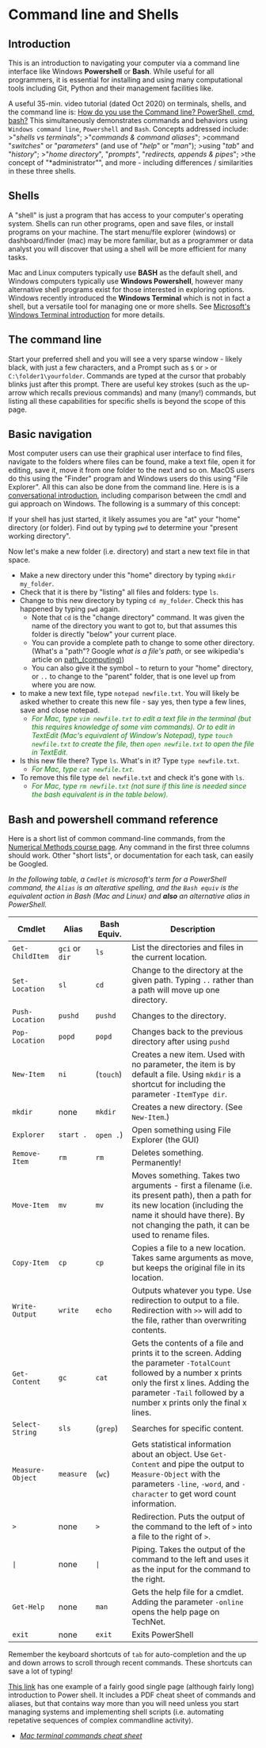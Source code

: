 # Command line and Shells

## Introduction

This is an introduction to navigating your computer via a command line interface like Windows **Powershell** or **Bash**. While useful for all programmers, it is essential for installing and using many computational tools including Git, Python and their management facilities like.

A useful 35-min. video tutorial (dated Oct 2020) on terminals, shells, and the command line is: [How do you use the Command line? PowerShell, cmd, bash?](https://www.youtube.com/watch?v=QKBcHuA3VJE) This simultaneously demonstrates commands and behaviors using `Windows command line`, `Powershell` and `Bash`. Concepts addressed include: >"*shells vs terminals*"; >"*commands & command aliases*"; >command "*switches*" or "*parameters*" (and use of "*help*" or "*man*"); >using "*tab*" and "*history*"; >"*home directory*", "*prompts*", "*redirects, appends & pipes*"; >the concept of "*administrator"", and more - including differences / similarities in these three shells.

## Shells

A "shell" is just a program that has access to your computer's operating system. Shells can run other programs, open and save files, or install programs on your machine. The start menu/file explorer (windows) or dashboard/finder (mac) may be more familiar, but as a programmer or data analyst you will discover that using a shell will be more efficient for many tasks.

Mac and Linux computers typically use **BASH** as the default shell, and Windows computers typically use **Windows Powershell**, however many alternative shell programs exist for those interested in exploring options. Windows recently introduced the **Windows Terminal** which is not in fact a shell, but a versatile tool for managing one or more shells. See [Microsoft's Windows Terminal introduction](https://docs.microsoft.com/en-us/windows/terminal/) for more details.

## The command line

Start your preferred shell and you will see a very sparse window - likely black, with just a few characters, and a Prompt such as `$` or `>` or `C:\folder1\yourfolder`. Commands are typed at the cursor that probably blinks just after this prompt. There are useful key strokes (such as the up-arrow which recalls previous commands) and many (many!) commands, but listing all these capabilities for specific shells is beyond the scope of this page.

## Basic navigation

Most computer users can use their graphical user interface to find files, navigate to the folders where files can be found, make a text file, open it for editing, save it, move it from one folder to the next and so on. MacOS users do this using the "Finder" program and Windows users do this using "File Explorer". All this can also be done from the command line. Here is is a [conversational introduction](https://github.com/AndrewLoeppky/crash_course/blob/master/coding_crash_course.md), including comparison between the cmdl and gui approach on Windows. The following is a summary of this concept:

If your shell has just started, it likely assumes you are "at" your "home" directory (or folder). Find out by typing `pwd` to determine your "present working directory".

Now let's make a new folder (i.e. directory) and start a new text file in that space.

* Make a new directory under this "home" directory by typing `mkdir my_folder`.
* Check that it is there by "listing" all files and folders: type `ls`.
* Change to this new directory by typing `cd my_folder`. Check this has happened by typing `pwd` again.
  * Note that `cd` is the "change directory" command. It was given the name of the directory you want to got to, but that assumes this folder is directly "below" your current place.
  * You can provide a complete path to change to some other directory. (What's a "path"? Google _what is a file's path_, or see wikipedia's article on [path_(computing)](https://en.wikipedia.org/wiki/Path_(computing)))
  * You can also give it the symbol `~` to return to your "home" directory, or `..` to change to the "parent" folder, that is one level up from where you are now.
* to make a new text file, type `notepad newfile.txt`. You will likely be asked whether to create this new file - say yes, then type a few lines, save and close notepad. 
  * <em><span style="color:green">For Mac, type `vim newfile.txt` to edit a text file in the terminal (but this requires knowledge of some vim commands). Or to edit in TextEdit (Mac's equivalent of Window's Notepad), type `touch newfile.txt` to create the file, then `open newfile.txt` to open the file in TextEdit.</span></em>
* Is this new file there? Type `ls`. What's in it? Type `type newfile.txt`. 
  * <em><span style="color:green">For Mac, type `cat newfile.txt`.</span></em>
* To remove this file type `del newfile.txt` and check it's gone with `ls`.
  * <em><span style="color:green">For Mac, type `rm newfile.txt` (not sure if this line is needed since the bash equivalent is in the table below). </span></em>

## Bash and powershell command reference

Here is a short list of common command-line commands, from the [Numerical Methods course page](https://phaustin.github.io/numeric/doc_notebooks/course_bootstrap/python.html). Any command in the first three columns should work. Other "short lists", or documentation for each task, can easily be Googled. 

_In the following table, a `Cmdlet` is microsoft's term for a PowerShell command, the `Alias` is an alterative spelling, and the `Bash equiv` is the equivalent action in Bash (Mac and Linux) and **also** an alternative alias in PowerShell._

 | Cmdlet | Alias | Bash Equiv. | Description |
 | ------- | ------- | ------- | ------- |
 | `Get-ChildItem` | `gci` or `dir` | `ls` | List the directories and files in the current location. | 
 | `Set-Location` | `sl` | `cd` | Change to the directory at the given path. Typing `..` rather than a path will move up one directory. |
 | `Push-Location` | `pushd` | `pushd` | Changes to the directory. |
 | `Pop-Location` | `popd` | `popd` | Changes back to the previous directory after using `pushd` |
 | `New-Item` | `ni` | (`touch`) | Creates a new item. Used with no parameter, the item is by default a file. Using `mkdir` is a shortcut for including the parameter `-ItemType dir`. |
 | `mkdir` | none | `mkdir` | Creates a new directory. (See `New-Item`.) |
 | `Explorer` | `start .` | `open .`) | Open something using File Explorer (the GUI) |
 | `Remove-Item` | `rm` | `rm` | Deletes something. Permanently! |
 | `Move-Item` | `mv` | `mv` | Moves something. Takes two arguments - first a filename (i.e. its present path), then a path for its new location (including the name it should have there). By not changing the path, it can be used to rename files. |
 | `Copy-Item` | `cp` | `cp` | Copies a file to a new location. Takes same arguments as move, but keeps the original file in its location. |
 | `Write-Output` | `write` | `echo` | Outputs whatever you type. Use redirection to output to a file. Redirection with `>>` will add to the file, rather than overwriting contents. |
 | `Get-Content` | `gc` | `cat` | Gets the contents of a file and prints it to the screen. Adding the parameter `-TotalCount` followed by a number x prints only the first x lines. Adding the parameter `-Tail` followed by a number x prints only the final x lines. |
 | `Select-String` | `sls` | (`grep`) | Searches for specific content. |
 | `Measure-Object` | `measure` | (`wc`) | Gets statistical information about an object. Use `Get-Content` and pipe the output to `Measure-Object` with the parameters `-line`, `-word`, and `-character` to get word count information. |
 | `>` | none | `>` |Redirection. Puts the output of the command to the left of `>` into a file to the right of `>`. |
 | `\|` | none | `\|` |Piping. Takes the output of the command to the left and uses it as the input for the command to the right. |
 | `Get-Help` | none | `man` | Gets the help file for a cmdlet. Adding the parameter `-online` opens the help page on TechNet. |
 | `exit` | none | `exit` | Exits PowerShell |

 Remember the keyboard shortcuts of `tab` for auto-completion and the up and down arrows to scroll through recent commands. These shortcuts can save a lot of typing!

[This link](https://www.comparitech.com/net-admin/powershell-cheat-sheet/) has one example of a fairly good single page (although fairly long) introduction to Power shell. It includes a PDF cheat sheet of commands and aliases, but that contains way more than you will need unless you start managing systems and implementing shell scripts (i.e. automating repetative sequences of complex commandline activity).
  * <em><span style="color:green">[Mac terminal commands cheat sheet](https://github.com/0nn0/terminal-mac-cheatsheet)</span></em>

```python

```
